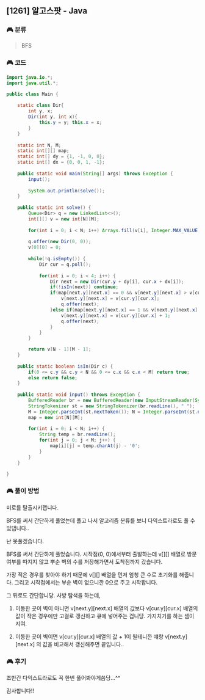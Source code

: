 ## [1261] 알고스팟 - Java

### :video_game: 분류

> BFS



### :video_game: 코드

```java
import java.io.*;
import java.util.*;

public class Main {
	
	static class Dir{
		int y, x;
		Dir(int y, int x){
			this.y = y; this.x = x;
		}
	}
	
	static int N, M;
	static int[][] map;
	static int[] dy = {1, -1, 0, 0};
	static int[] dx = {0, 0, 1, -1};
	
	public static void main(String[] args) throws Exception {
		input();
		
		System.out.println(solve());
	}
	
	public static int solve() {
		Queue<Dir> q = new LinkedList<>();
		int[][] v = new int[N][M];
		
		for(int i = 0; i < N; i++) Arrays.fill(v[i], Integer.MAX_VALUE);
		
		q.offer(new Dir(0, 0));
		v[0][0] = 0;
		
		while(!q.isEmpty()) {
			Dir cur = q.poll();
			
			for(int i = 0; i < 4; i++) {
				Dir next = new Dir(cur.y + dy[i], cur.x + dx[i]);
				if(!isIn(next)) continue;
				if(map[next.y][next.x] == 0 && v[next.y][next.x] > v[cur.y][cur.x] ) {
					v[next.y][next.x] = v[cur.y][cur.x];
					q.offer(next);
				}else if(map[next.y][next.x] == 1 && v[next.y][next.x] > v[cur.y][cur.x] + 1){
					v[next.y][next.x] = v[cur.y][cur.x] + 1;
					q.offer(next);
				}
			}
		}

		return v[N - 1][M - 1];
	}
	
	public static boolean isIn(Dir c) {
		if(0 <= c.y && c.y < N && 0 <= c.x && c.x < M) return true;
		else return false;
	}
	
	public static void input() throws Exception {
		BufferedReader br = new BufferedReader(new InputStreamReader(System.in));
		StringTokenizer st = new StringTokenizer(br.readLine(), " ");
		M = Integer.parseInt(st.nextToken()); N = Integer.parseInt(st.nextToken());
		map = new int[N][M];
		
		for(int i = 0; i < N; i++) {
			String temp = br.readLine();
			for(int j = 0; j < M; j++) {
				map[i][j] = temp.charAt(j) - '0';
			}
		}
	}
	
}
```



### :video_game: 풀이 방법

미로를 탈출시키랩니다.

BFS를 써서 간단하게 풀었는데 풀고 나서 알고리즘 분류를 보니 다익스트라로도 풀 수 있댑니다..

난 못풀겠습니다.



BFS를 써서 간단하게 풀었습니다. 시작점(0, 0)에서부터 출발하는데 v[][] 배열로 방문 여부를 따지지 않고 뿌순 벽의 수를 저장해가면서 도착점까지 갔습니다.

가장 적은 경우를 찾아야 하기 때문에 v[][] 배열을 먼저 엄청 큰 수로 초기화를 해줍니다. 그리고 시작점에서는 부순 벽이 없으니깐 0으로 주고 시작합니다.

 

그 뒤로도 간단합니당. 사방 탐색을 하는데,

1) 이동한 곳이 벽이 아니면 v[next.y][next.x] 배열의 값보다 v[cur.y][cur.x] 배열의 값이 작은 경우에만 고걸로 갱신하고 큐에 넣어주는 겁니당. 가지치기를 하는 셈이지여.

2) 이동한 곳이 벽이면 v[cur.y][cur.x] 배열의 값 + 1이 될테니깐 얘랑 v[next.y][next.x] 의 값을 비교해서 갱신해주면 끝입니다..



### :video_game: 후기

조만간 다익스트라로도 꼭 한번 풀어봐야게씀당...^^

감사합니다!!